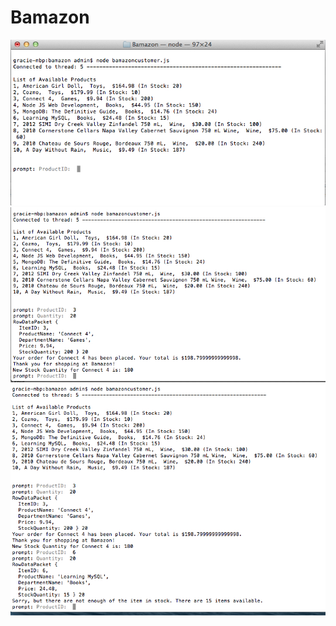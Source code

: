 # Bamazon



![List of Products](./ListProducts.jpg)
![Order Placed](./OrderPlaced.jpg)
![Out of Stock](./OutOfStock.jpg)